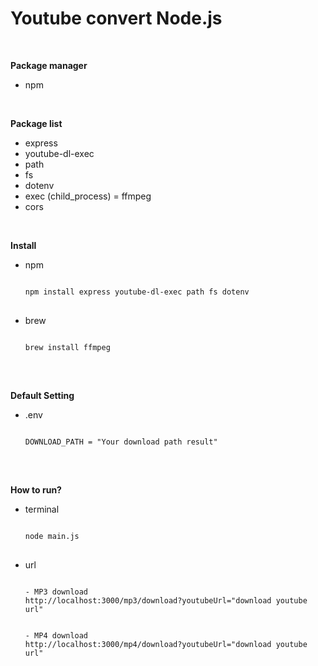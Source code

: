 # Youtube convert Node.js

</br>

**Package manager**
- npm

</br>

**Package list**
- express
- youtube-dl-exec
- path
- fs
- dotenv
- exec (child_process) = ffmpeg
- cors

</br>

**Install**
- npm
  <pre>
  <code>
  npm install express youtube-dl-exec path fs dotenv 
  </code>
  </pre>
  
- brew
  <pre>
  <code>
  brew install ffmpeg
  </code>
  </pre>


</br>


**Default Setting**
- .env
  <pre>
  <code>
  DOWNLOAD_PATH = "Your download path result"
  </code>
  </pre>


</br>


**How to run?**
- terminal
  <pre>
  <code>
  node main.js
  </code>
  </pre>
- url
  <pre>
  <code>
  - MP3 download
  http://localhost:3000/mp3/download?youtubeUrl="download youtube url"
  </br>
  - MP4 download
  http://localhost:3000/mp4/download?youtubeUrl="download youtube url"
  </code>
  </pre>




